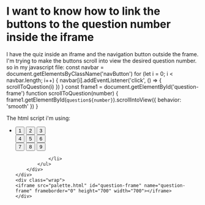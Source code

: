 
# I want to know how to link the buttons to the question number inside the iframe

I have the quiz inside an iframe and the navigation button outside the frame. I'm trying to make the buttons scroll into view the desired question number. 
so in my javascript file:
const navbar = document.getElementsByClassName('navButton')
for (let i = 0; i < navbar.length; i++) {
  navbar[i].addEventListener('click', () => {
    scrollToQuestion(i)
  })
}
const frame1 = document.getElementById('question-frame')
function scrollToQuestion(number) {
  frame1.getElementById(`question${number}`).scrollIntoView({ behavior: 'smooth' })
}


The html script i'm using:
<div class="question-palette" id="question-palette">
        <div class="question-palette-body">
            <ul id="question-palette-body">
                <li class="question-palette-item">
                    <nav class="palette">
                        <!-- naviagate to question nunmbers -->
                        <button id="q1" class="navButton" >1</button>
                        <button id="q2" class="navButton" >2</button>
                        <button id="q3" class="navButton" >3</button><br>
                        <button id="q4" class="navButton" >4</button>
                        <button id="q5" class="navButton" >5</button>
                        <button id="q6" class="navButton" >6</button><br>
                        <button id="q7" class="navButton" >7</button>
                        <button id="q8" class="navButton" >8</button>
                        <button id="q9" class="navButton" >9</button>
                    </nav>

                </li>
            </ul>
        </div>
    </div> 
    <div class="wrap">
    <iframe src="palette.html" id="question-frame" name="question-frame" frameborder="0" height="700" width="700"></iframe>
    </div>


        